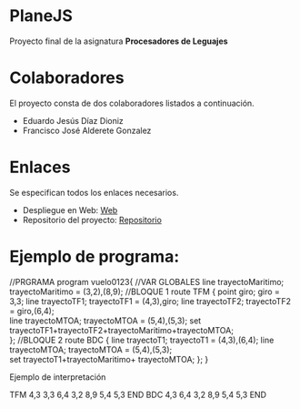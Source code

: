 # PlaneJS

Proyecto final de la asignatura **Procesadores de Leguajes**

# Colaboradores

El proyecto consta de dos colaboradores listados a continuación.

* Eduardo Jesús Díaz Dioniz
* Francisco José Alderete Gonzalez

# Enlaces

Se especifican todos los enlaces necesarios.

* Despliegue en Web: [Web](http://www.dionizdev.com/)
* Repositorio del proyecto: [Repositorio](https://github.com/PL-Team/PLPROYECT/)

# Ejemplo de programa:
//PRGRAMA
program vuelo0123{
    //VAR GLOBALES
    line trayectoMaritimo;
    trayectoMaritimo = (3,2),(8,9);
    //BLOQUE 1
    route TFM {
        point giro;
        giro = 3,3;
        line trayectoTF1;
        trayectoTF1 = (4,3),giro;
        line trayectoTF2;
        trayectoTF2 = giro,(6,4);              
        line trayectoMTOA;
        trayectoMTOA = (5,4),(5,3);
        set  trayectoTF1+trayectoTF2+trayectoMaritimo+trayectoMTOA;        
    };
    //BLOQUE 2
    route BDC {
        line trayectoT1;
        trayectoT1 = (4,3),(6,4);
        line trayectoMTOA;
        trayectoMTOA = (5,4),(5,3);        
        set trayectoT1+trayectoMaritimo+ trayectoMTOA;
    };
}


Ejemplo de interpretación

TFM
	4,3
	3,3
	6,4
	3,2
	8,9
	5,4
	5,3
END
BDC
	4,3
	6,4
	3,2
	8,9
	5,4
	5,3
END
